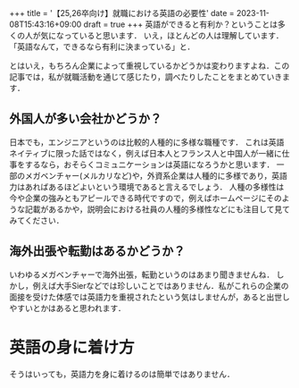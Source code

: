 +++
title = '【25,26卒向け】就職における英語の必要性'
date = 2023-11-08T15:43:16+09:00
draft = true
+++
英語ができると有利か？ということは多くの人が気になっていると思います．
いえ，ほとんどの人は理解しています．「英語なんて，できるなら有利に決まっている」と．

とはいえ，もちろん企業によって重視しているかどうかは変わりますよね．この記事では，私が就職活動を通じて感じたり，調べたりしたことをまとめていきます．

## 外国人が多い会社かどうか？
日本でも，エンジニアというのは比較的人種的に多様な職種です．
これは英語ネイティブに限った話ではなく，例えば日本人とフランス人と中国人が一緒に仕事をするなら，おそらくコミュニケーションは英語になろうかと思います．
一部のメガベンチャー(メルカリなど)や，外資系企業は人種的に多様であり，英語力はあればあるほどよいという環境であると言えるでしょう．
人種の多様性は今や企業の強みともアピールできる時代ですので，例えばホームページにそのような記載があるかや，説明会における社員の人種的多様性などにも注目して見てみてください．

## 海外出張や転勤はあるかどうか？
いわゆるメガベンチャーで海外出張，転勤というのはあまり聞きませんね．
しかし，例えば大手Sierなどでは珍しいことではありません．私がこれらの企業の面接を受けた体感では英語力を重視されたという気はしませんが，あると出世しやすいとかはあると思われます．

# 英語の身に着け方
そうはいっても，英語力を身に着けるのは簡単ではありません．
